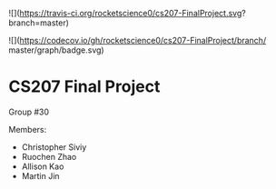 ![](https://travis-ci.org/rocketscience0/cs207-FinalProject.svg?   branch=master)

![](https://codecov.io/gh/rocketscience0/cs207-FinalProject/branch/     master/graph/badge.svg)


# CS207 Final Project
Group #30

Members:

- Christopher Siviy
- Ruochen Zhao
- Allison Kao
- Martin Jin



